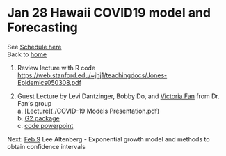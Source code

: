 # Jan 28 Hawaii COVID19 model and Forecasting  

See [Schedule here](https://docs.google.com/spreadsheets/d/1NJWmhJHhY_MuPiSu9Oii1-UA2HYzqlfMRqr88NlKtHs/edit#gid=0)  
Back to [home](..)  

1. Review lecture with R code <https://web.stanford.edu/~jhj1/teachingdocs/Jones-Epidemics050308.pdf>

2. Guest Lecture by Levi Dantzinger, Bobby Do, and [Victoria Fan](https://www.hawaii.edu/aging/phac/victoria-fan/) from Dr. Fanʻs group  
  a. [Lecture](./COVID-19 Models Presentation.pdf)  
  b. [G2 package](./G2_Daily)  
  c. [code powerpoint](./Code_overview.pptx)  

Next: [Feb 9](./Feb_9) Lee Altenberg - Exponential growth model and methods to obtain confidence intervals  
